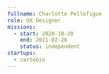 ```yaml
---
fullname: Charlotte Pellefigue
role: UX Designer
missions:
  - start: 2020-10-20
    end: 2021-02-26
    status: independent
startups:
  - cartobio
---
```

